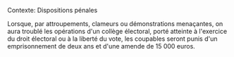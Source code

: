 Contexte: Dispositions pénales

Lorsque, par attroupements, clameurs ou démonstrations menaçantes, on aura troublé les opérations d'un collège électoral, porté atteinte à l'exercice du droit électoral ou à la liberté du vote, les coupables seront punis d'un emprisonnement de deux ans et d'une amende de 15 000 euros.